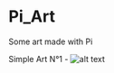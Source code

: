 # Pi_Art
Some art made with Pi

Simple Art N°1 -
![alt text](https://github.com/jclge/Pi_Art/blob/master/art1.jpg)
